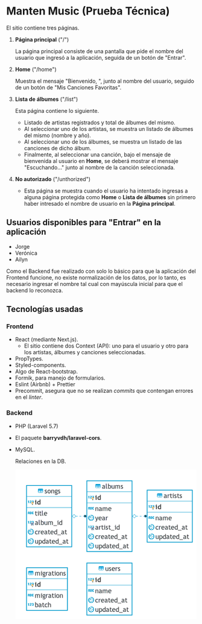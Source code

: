 # Manten Music (Prueba Técnica)

El sitio contiene tres páginas.

1. **Página principal** ("/")

    La página principal consiste de una pantalla que pide el nombre del usuario que ingresó a la aplicación, seguida de un botón de "Entrar".

2. **Home** ("/home")

    Muestra el mensaje "Bienvenido, ", junto al nombre del usuario, seguido de un botón de "Mis Canciones Favoritas".

3. **Lista de álbumes** ("/list")

    Esta página contiene lo siguiente.
    - Listado de artistas registrados y total de álbumes del mismo.
    - Al seleccionar uno de los artistas, se muestra un listado de álbumes del mismo (nombre y año).
    - Al seleccionar uno de los álbumes, se muestra un listado de las canciones de dicho álbum.
    - Finalmente, al seleccionar una canción, bajo el mensaje de bienvenida al usuario en **Home**, se deberá mostrar el mensaje "Escuchando..." junto al nombre de la canción seleccionada.

4. **No autorizado** ("/unthorized")

    - Esta página se muestra cuando el usuario ha intentado ingresas a alguna página protegida como **Home** o **Lista de álbumes** sin primero haber intresado el nombre de usuario en la **Página principal**.

## Usuarios disponibles para "Entrar" en la aplicación

- Jorge
- Verónica
- Ailyn

Como el Backend fue realizado con solo lo básico para que la aplicación del Frontend funcione, no existe normalización de los datos, por lo tanto, es necesario ingresar el nombre tal cual con mayúscula inicial para que el backend lo reconozca.

## Tecnologías usadas

### Frontend

- React (mediante Next.js).
  - El sitio contiene dos Context (API): uno para el usuario y otro para los artistas, álbumes y canciones seleccionadas.
- PropTypes.
- Styled-components.
- Algo de React-bootstrap.
- Formik, para manejo de formularios.
- Eslint (Airbnb) + Prettier
- Precommit, asegura que no se realizan *commits* que contengan errores en el *linter*.

### Backend

- PHP (Laravel 5.7)
- El paquete **barryvdh/laravel-cors**.
- MySQL.

    Relaciones en la DB.

    ![alt text](./static/img/db_er_diagram.png "DB Diagram")
